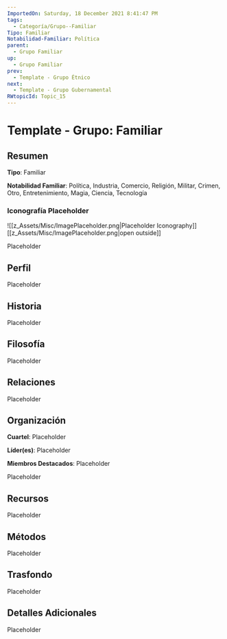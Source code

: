 ```yaml
---
ImportedOn: Saturday, 18 December 2021 8:41:47 PM
tags:
  - Categoría/Grupo--Familiar
Tipo: Familiar
Notabilidad-Familiar: Política
parent:
  - Grupo Familiar
up:
  - Grupo Familiar
prev:
  - Template - Grupo Étnico
next:
  - Template - Grupo Gubernamental
RWtopicId: Topic_15
---
```

# Template - Grupo: Familiar
## Resumen
**Tipo**: Familiar

**Notabilidad Familiar**: Política, Industria, Comercio, Religión, Militar, Crimen, Otro, Entretenimiento, Magia, Ciencia, Tecnología

### Iconografía Placeholder
![[z_Assets/Misc/ImagePlaceholder.png|Placeholder Iconography]]
[[z_Assets/Misc/ImagePlaceholder.png|open outside]]

Placeholder

## Perfil
Placeholder

## Historia
Placeholder

## Filosofía
Placeholder

## Relaciones
Placeholder

## Organización
**Cuartel**: Placeholder

**Líder(es)**: Placeholder

**Miembros Destacados**: Placeholder

Placeholder

## Recursos
Placeholder

## Métodos
Placeholder

## Trasfondo
Placeholder

## Detalles Adicionales
Placeholder
